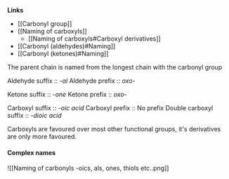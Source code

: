 **Links**
- [[Carbonyl group]] 
- [[Naming of carboxyls]]
	- [[Naming of carboxyls#Carboxyl derivatives]]
- [[Carbonyl (aldehydes)#Naming]]
- [[Carbonyl (ketones)#Naming]] 


The parent chain is named from the longest chain with the carbonyl group

Aldehyde suffix :: *-al*
Aldehyde prefix :: *oxo-*

Ketone suffix :: *-one*
Ketone prefix :: *oxo-*

Carboxyl suffix :: *-oic acid*
Carboxyl prefix :: No prefix
Double carboxyl suffix :: *-dioic acid*

Carboxyls are favoured over most other functional groups, it's derivatives are only more favoured.


#### Complex names
![[Naming of carbonyls -oics, als, ones, thiols etc..png]]